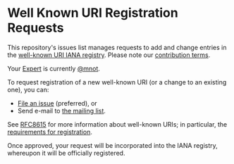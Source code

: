 # Well Known URI Registration Requests

This repository's issues list manages requests to add and change entries in the [well-known URI IANA registry](https://www.iana.org/assignments/well-known-uris/). Please note our [contribution terms](.github/CONTRIBUTING.md).

Your [Expert](https://tools.ietf.org/html/rfc8126#section-4.6) is currently [@mnot](https://github.com/mnot).

To request registration of a new well-known URI (or a change to an existing one), you can:

* [File an issue](https://github.com/protocol-registries/well-known-uris/issues/new/choose) (preferred), or
* Send e-mail to [the mailing list](https://www.ietf.org/mailman/listinfo/wellknown-uri-review).

See [RFC8615](https://tools.ietf.org/html/rfc8615) for more information about well-known URIs; in particular, the [requirements for registration](https://tools.ietf.org/html/rfc8615#section-3.1).

Once approved, your request will be incorporated into the IANA registry, whereupon it will be officially registered.
